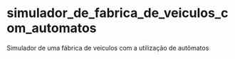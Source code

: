 # simulador_de_fabrica_de_veiculos_com_automatos
Simulador de uma fábrica de veículos com a utilização de autômatos
